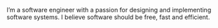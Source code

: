 I’m a software engineer with a passion for designing and implementing software systems.
I believe software should be free, fast and efficient.
